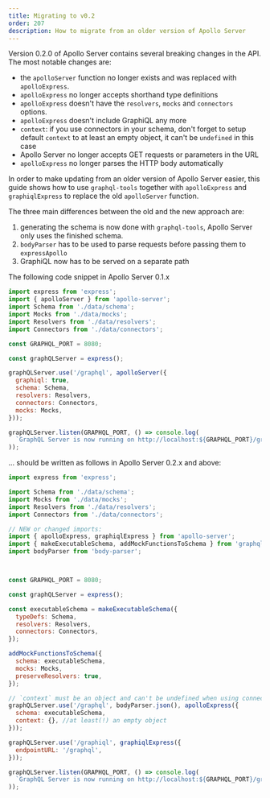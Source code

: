 ```yaml
---
title: Migrating to v0.2
order: 207
description: How to migrate from an older version of Apollo Server
---
```


Version 0.2.0 of Apollo Server contains several breaking changes in the API.
The most notable changes are:

- the `apolloServer` function no longer exists and was replaced with `apolloExpress`.
- `apolloExpress` no longer accepts shorthand type definitions
- `apolloExpress` doesn't have the `resolvers`, `mocks` and `connectors` options.
- `apolloExpress` doesn't include GraphiQL any more
- `context`: if you use connectors in your schema, don't forget to setup default `context` to at least an empty object, it can't be `undefined` in this case
- Apollo Server no longer accepts GET requests or parameters in the URL
- `apolloExpress` no longer parses the HTTP body automatically


In order to make updating from an older version of Apollo Server easier, this guide
shows how to use `graphql-tools` together with `apolloExpress` and `graphiqlExpress` to
replace the old `apolloServer` function.

The three main differences between the old and the new approach are:
1. generating the schema is now done with `graphql-tools`, Apollo Server only uses the finished schema.
2. `bodyParser` has to be used to parse requests before passing them to `expressApollo`
3. GraphiQL now has to be served on a separate path

The following code snippet in Apollo Server 0.1.x

```js
import express from 'express';
import { apolloServer } from 'apollo-server';
import Schema from './data/schema';
import Mocks from './data/mocks';
import Resolvers from './data/resolvers';
import Connectors from './data/connectors';

const GRAPHQL_PORT = 8080;

const graphQLServer = express();

graphQLServer.use('/graphql', apolloServer({
  graphiql: true,
  schema: Schema,
  resolvers: Resolvers,
  connectors: Connectors,
  mocks: Mocks,
}));

graphQLServer.listen(GRAPHQL_PORT, () => console.log(
  `GraphQL Server is now running on http://localhost:${GRAPHQL_PORT}/graphql`
));
```

... should be written as follows in Apollo Server 0.2.x and above:


```js
import express from 'express';

import Schema from './data/schema';
import Mocks from './data/mocks';
import Resolvers from './data/resolvers';
import Connectors from './data/connectors';

// NEW or changed imports:
import { apolloExpress, graphiqlExpress } from 'apollo-server';
import { makeExecutableSchema, addMockFunctionsToSchema } from 'graphql-tools';
import bodyParser from 'body-parser';



const GRAPHQL_PORT = 8080;

const graphQLServer = express();

const executableSchema = makeExecutableSchema({
  typeDefs: Schema,
  resolvers: Resolvers,
  connectors: Connectors,
});

addMockFunctionsToSchema({
  schema: executableSchema,
  mocks: Mocks,
  preserveResolvers: true,
});

// `context` must be an object and can't be undefined when using connectors
graphQLServer.use('/graphql', bodyParser.json(), apolloExpress({
  schema: executableSchema,
  context: {}, //at least(!) an empty object
}));

graphQLServer.use('/graphiql', graphiqlExpress({
  endpointURL: '/graphql',
}));

graphQLServer.listen(GRAPHQL_PORT, () => console.log(
  `GraphQL Server is now running on http://localhost:${GRAPHQL_PORT}/graphql`
));
```
